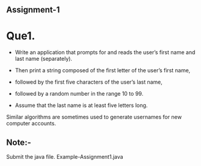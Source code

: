 ## Assignment-1

# Que1. 

- Write an application that prompts for and reads the user’s first name and last name (separately). 

- Then print a string composed of the first letter of the user’s first name, 

- followed by the first five characters of the user’s last name, 

- followed by a random number in the range 10 to 99. 

- Assume that the last name is at least five letters long. 

Similar algorithms are sometimes used to generate usernames for new computer accounts.


## Note:-
Submit the java file. Example-Assignment1.java

